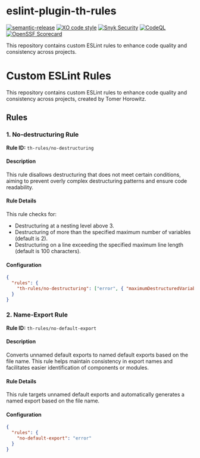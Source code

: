 # eslint-plugin-th-rules
[![semantic-release](https://img.shields.io/badge/%20%20%F0%9F%93%A6%F0%9F%9A%80-semantic--release-e10079.svg)](https://github.com/semantic-release/semantic-release)
[![XO code style](https://shields.io/badge/code_style-5ed9c7?logo=xo&labelColor=gray)](https://github.com/xojs/xo)
[![Snyk Security](../../actions/workflows/snyk-security.yml/badge.svg)](../../actions/workflows/snyk-security.yml)
[![CodeQL](../../actions/workflows/codeql.yml/badge.svg)](../../actions/workflows/codeql.yml)
[![OpenSSF Scorecard](https://api.securityscorecards.dev/projects/github.com/tomerh2001/eslint-plugin-th-rules/badge)](https://securityscorecards.dev/viewer/?uri=github.com/tomerh2001/eslint-plugin-th-rules)

This repository contains custom ESLint rules to enhance code quality and consistency across projects.

# Custom ESLint Rules

This repository contains custom ESLint rules to enhance code quality and consistency across projects, created by Tomer Horowitz.

## Rules

### 1. No-destructuring Rule

**Rule ID:** `th-rules/no-destructuring`

#### Description

This rule disallows destructuring that does not meet certain conditions, aiming to prevent overly complex destructuring patterns and ensure code readability.

#### Rule Details

This rule checks for:

- Destructuring at a nesting level above 3.
- Destructuring of more than the specified maximum number of variables (default is 2).
- Destructuring on a line exceeding the specified maximum line length (default is 100 characters).

#### Configuration

```json
{
  "rules": {
    "th-rules/no-destructuring": ["error", { "maximumDestructuredVariables": 2, "maximumLineLength": 100 }]
  }
}
```

### 2. Name-Export Rule

**Rule ID:** `th-rules/no-default-export`

#### Description

Converts unnamed default exports to named default exports based on the file name. This rule helps maintain consistency in export names and facilitates easier identification of components or modules.

#### Rule Details

This rule targets unnamed default exports and automatically generates a named export based on the file name.

#### Configuration
```json
{
  "rules": {
    "no-default-export": "error"
  }
}
```
